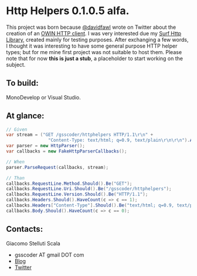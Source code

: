 ﻿Http Helpers 0.1.0.5 alfa.
===
This project was born because [@davidfawl](https://twitter.com/davidfowl) wrote on Twitter about the creation of an [OWIN HTTP client](https://github.com/davidfowl/OwinHttpClient).
I was very interested due my [Surf Http Library](https://github.com/gsscoder/surfhttp), created mainly for testing purposes.
After exchanging a few words, I thought it was interesting to have some general purpose HTTP helper types;
but for me mine first project was not suitable to host them.
Please note that for now __this is just a stub__, a placeholder to start working on the subject.

To build:
---
MonoDevelop or Visual Studio.

At glance:
---

```csharp
// Given
var stream = ("GET /gsscoder/httphelpers HTTP/1.1\r\n" +
                "Content-Type: text/html; q=0.9, text/plain\r\n\r\n").AsStream();
var parser = new HttpParser();
var callbacks = new FakeHttpParserCallbacks();

// When
parser.ParseRequest(callbacks, stream);

// Than
callbacks.RequestLine.Method.Should().Be("GET");
callbacks.RequestLine.Uri.Should().Be("/gsscoder/httphelpers");
callbacks.RequestLine.Version.Should().Be("HTTP/1.1");
callbacks.Headers.Should().HaveCount(c => c == 1);
callbacks.Headers["Content-Type"].Should().Be("text/html; q=0.9, text/plain");
callbacks.Body.Should().HaveCount(c => c == 0);
```

Contacts:
---
Giacomo Stelluti Scala
  - gsscoder AT gmail DOT com
  - [Blog](http://gsscoder.blogspot.it)
  - [Twitter](http://twitter.com/gsscoder)
